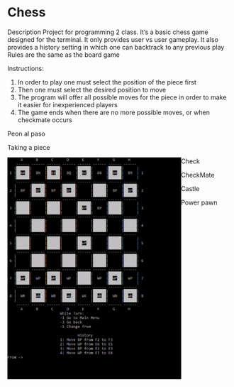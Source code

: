 # Chess


Description
  Project for programming 2 class.
  It’s a basic chess game designed for the terminal.
  It only provides user vs user gameplay.
  It also provides a history setting in which one can backtrack to any previous play
  Rules are the same as the board game
  
  
 Instructions:
  1. In order to play one must select the position of the piece first
  2. Then one must select the desired position to move
  3. The program will offer all possible moves for the piece in order to make it easier for inexperienced players 
  4. The game ends when there are no more possible moves, or when checkmate occurs
  
 Peon al paso
 
 Taking a piece
 
 <img src="https://github.com/Jcvarela/Chess/blob/master/images/finish.gif" align="left" height="500"/>
 Check
 
 CheckMate
 
 Castle
 
 Power pawn
